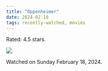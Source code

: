 ```yaml
---
title: "Oppenheimer"
date: 2024-02-18
tags: recently-watched, movies
---
```

Rated: 4.5 stars.

 <p><img src="https://a.ltrbxd.com/resized/film-poster/7/8/4/3/2/8/784328-oppenheimer-0-600-0-900-crop.jpg?v=e3c6e7a32c"/></p> <p>Watched on Sunday February 18, 2024.</p>